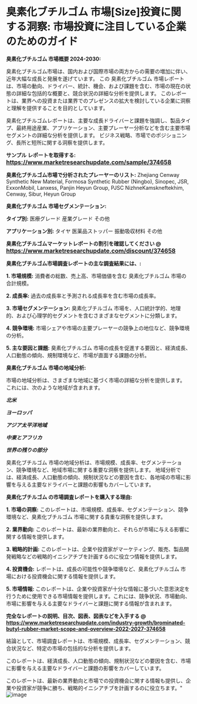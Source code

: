 # 臭素化ブチルゴム 市場[Size]投資に関する洞察: 市場投資に注目している企業のためのガイド

<strong>臭素化ブチルゴム 市場概要 2024-2030:</strong>

臭素化ブチルゴム市場は、国内および国際市場の両方からの需要の増加に伴い、近年大幅な成長と発展を遂げています。 この 臭素化ブチルゴム 市場レポートは、市場の動向、ドライバー、統計、機会、および課題を含む、市場の現在の状態の詳細な包括的な概要と、競合状況の詳細な分析を提供します。 このレポートは、業界への投資または業界でのプレゼンスの拡大を検討している企業に洞察と理解を提供することを目的としています。

臭素化ブチルゴムレポートは、主要な成長ドライバーと課題を強調し、製品タイプ、最終用途産業、アプリケーション、主要プレーヤー分析などを含む主要市場セグメントの詳細な分析を提供します。 ビジネス戦略、市場でのポジショニング、長所と短所に関する洞察を提供します。



<strong>サンプル レポートを取得する: <a href=https://www.marketresearchupdate.com/sample/374658><font size=3 color=#0000ff>https://www.marketresearchupdate.com/sample/374658</font></a></strong>



<strong>臭素化ブチルゴム市場で分析されたプレーヤーのリスト:</strong>
Zhejiang Cenway Synthetic New Material, Formosa Synthetic Rubber (Ningbo), Sinopec, JSR, ExxonMobil, Lanxess, Panjin Heyun Group, PJSC NizhneKamskneftekhim, Cenway, Sibur, Heyun Group



<strong>臭素化ブチルゴム 市場セグメンテーション:</strong>



<strong>タイプ別:</strong>
医療グレード
産業グレード
その他



<strong>アプリケーション別:</strong>
タイヤ
医薬品ストッパー
振動吸収材料
その他



<strong>臭素化ブチルゴムマーケットレポートの割引を確認してください @ <a href=https://www.marketresearchupdate.com/discount/374658><font size=3 color=#0000ff>https://www.marketresearchupdate.com/discount/374658</font></a></strong>



<strong>臭素化ブチルゴム市場調査レポートの主な調査結果には、:</strong>



<strong>1. 市場規模:</strong> 消費者の総数、売上高、市場価値を含む 臭素化ブチルゴム 市場の合計規模。



<strong>2. 成長率:</strong> 過去の成長率と予測される成長率を含む市場の成長率。



<strong>3. 市場セグメンテーション:</strong> 臭素化ブチルゴム 市場を、人口統計学的、地理的、および心理学的セグメントを含むさまざまなセグメントに分類します。



<strong>4. 競争環境:</strong> 市場シェアや市場の主要プレーヤーの競争上の地位など、競争環境の分析。



<strong>5. 主な要因と課題:</strong> 臭素化ブチルゴム 市場の成長を促進する要因と、経済成長、人口動態の傾向、規制環境など、市場が直面する課題の分析。



<strong>臭素化ブチルゴム 市場の地域分析:</strong>

市場の地域分析は、さまざまな地域に基づく市場の詳細な分析を提供します。 これには、次のような地域が含まれます。

<em>

<strong>北米</strong></em>
<em>

<strong>ヨーロッパ</strong></em>
<em>

<strong>アジア太平洋地域</strong></em>
<em>

<strong>中東とアフリカ</strong></em>
<em>

<strong>世界の残りの部分</strong></em>

臭素化ブチルゴム 市場の地域分析は、市場規模、成長率、セグメンテーション、競争環境など、地域市場に関する重要な洞察を提供します。 地域分析では、経済成長、人口動態の傾向、規制状況などの要因を含む、各地域の市場に影響を与える主要なドライバーと課題の影響もカバーしています。



<strong>臭素化ブチルゴム の市場調査レポートを購入する理由:</strong>



<strong>1. 市場の洞察:</strong> このレポートは、市場規模、成長率、セグメンテーション、競争環境など、臭素化ブチルゴム 市場に関する貴重な洞察を提供します。



<strong>2. 業界動向:</strong> このレポートは、最新の業界動向と、それらが市場に与える影響に関する情報を提供します。



<strong>3. 戦略的計画:</strong> このレポートは、企業や投資家がマーケティング、販売、製品開発戦略などの戦略的イニシアチブを計画するのに役立つ情報を提供します。



<strong>4. 投資機会:</strong> レポートは、成長の可能性や競争環境など、臭素化ブチルゴム 市場における投資機会に関する情報を提供します。



<strong>5. 市場情報:</strong> このレポートは、企業や投資家が十分な情報に基づいた意思決定を行うために使用できる市場情報を提供します。これには、競争状況、市場動向、市場に影響を与える主要なドライバーと課題に関する情報が含まれます。



<strong><b>完全なレポートの説明、目次、図表、図表などを入手する @ <a href=https://www.marketresearchupdate.com/industry-growth/brominated-butyl-rubber-market-scope-and-overview-2022-2027-374658>https://www.marketresearchupdate.com/industry-growth/brominated-butyl-rubber-market-scope-and-overview-2022-2027-374658</a></b></strong>

結論として、市場調査レポートは、市場規模、成長率、セグメンテーション、競合状況など、特定の市場の包括的な分析を提供します。

このレポートは、経済成長、人口動態の傾向、規制状況などの要因を含む、市場に影響を与える主要なドライバーと課題の影響をカバーしています。

このレポートは、最新の業界動向と市場での投資機会に関する情報も提供し、企業や投資家が競争に勝ち、戦略的イニシアチブを計画するのに役立ちます。"
![image](https://github.com/renukap7961/renukap7961/assets/163852544/db7702ca-4c0e-48cc-852b-87a7e2019978)
